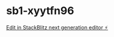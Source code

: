 # sb1-xyytfn96

[Edit in StackBlitz next generation editor ⚡️](https://stackblitz.com/~/github.com/jithinjissac/sb1-xyytfn96)